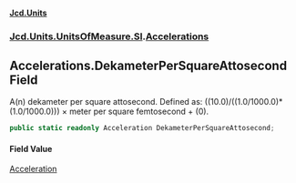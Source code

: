 #### [Jcd.Units](index.md 'index')
### [Jcd.Units.UnitsOfMeasure.SI](Jcd.Units.UnitsOfMeasure.SI.md 'Jcd.Units.UnitsOfMeasure.SI').[Accelerations](Accelerations.md 'Jcd.Units.UnitsOfMeasure.SI.Accelerations')

## Accelerations.DekameterPerSquareAttosecond Field

A(n) dekameter per square attosecond. Defined as: ((10.0)/((1.0/1000.0)*(1.0/1000.0))) × meter per square femtosecond + (0).

```csharp
public static readonly Acceleration DekameterPerSquareAttosecond;
```

#### Field Value
[Acceleration](Acceleration.md 'Jcd.Units.UnitTypes.Acceleration')